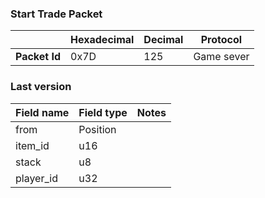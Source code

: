 ### Start Trade Packet

|               | Hexadecimal | Decimal | Protocol   |
| ------------- | ----------- | ------- | ---------- |
| **Packet Id** | 0x7D        | 125     | Game sever |

### Last version

| Field name | Field type | Notes |
| ---------- | ---------- | ----- |
| from       | Position   |       |
| item_id    | u16        |       |
| stack      | u8         |       |
| player_id  | u32        |       |
